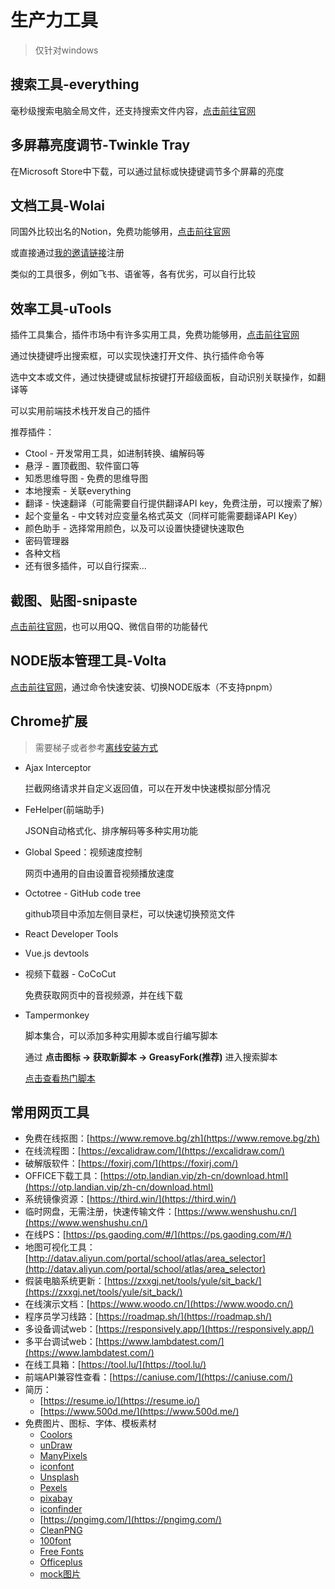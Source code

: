 # 生产力工具

> 仅针对windows

## 搜索工具-everything

毫秒级搜索电脑全局文件，还支持搜索文件内容，[点击前往官网](https://www.voidtools.com/zh-cn/)

## 多屏幕亮度调节-Twinkle Tray

在Microsoft Store中下载，可以通过鼠标或快捷键调节多个屏幕的亮度

## 文档工具-Wolai

同国外比较出名的Notion，免费功能够用，[点击前往官网](https://www.wolai.com/)

或直接通过[我的邀请链接](https://www.wolai.com/signup?invitation=366TKSP)注册

类似的工具很多，例如飞书、语雀等，各有优劣，可以自行比较

## 效率工具-uTools

插件工具集合，插件市场中有许多实用工具，免费功能够用，[点击前往官网](https://www.u.tools/)

通过快捷键呼出搜索框，可以实现快速打开文件、执行插件命令等

选中文本或文件，通过快捷键或鼠标按键打开超级面板，自动识别关联操作，如翻译等

可以实用前端技术栈开发自己的插件

推荐插件：

- Ctool - 开发常用工具，如进制转换、编解码等
- 悬浮 - 置顶截图、软件窗口等
- 知悉思维导图 - 免费的思维导图
- 本地搜索 - 关联everything
- 翻译 - 快速翻译（可能需要自行提供翻译API key，免费注册，可以搜索了解）
- 起个变量名 - 中文转对应变量名格式英文（同样可能需要翻译API Key）
- 颜色助手 - 选择常用颜色，以及可以设置快捷键快速取色
- 密码管理器
- 各种文档
- 还有很多插件，可以自行探索...

## 截图、贴图-snipaste

[点击前往官网](https://zh.snipaste.com/)，也可以用QQ、微信自带的功能替代

## NODE版本管理工具-Volta

[点击前往官网](https://docs.volta.sh/guide/getting-started)，通过命令快速安装、切换NODE版本（不支持pnpm）

## Chrome扩展

> 需要梯子或者参考[离线安装方式](https://zhuanlan.zhihu.com/p/80305764)

- Ajax Interceptor

    拦截网络请求并自定义返回值，可以在开发中快速模拟部分情况

- FeHelper(前端助手)

    JSON自动格式化、排序解码等多种实用功能

- Global Speed：视频速度控制

    网页中通用的自由设置音视频播放速度

- Octotree - GitHub code tree

    github项目中添加左侧目录栏，可以快速切换预览文件

- React Developer Tools

- Vue.js devtools

- 视频下载器 - CoCoCut

    免费获取网页中的音视频源，并在线下载

- Tampermonkey

    脚本集合，可以添加多种实用脚本或自行编写脚本

    通过 **点击图标 -> 获取新脚本 -> GreasyFork(推荐)** 进入搜索脚本
    
    [点击查看热门脚本](https://greasyfork.org/zh-CN/scripts?sort=total_installs)

## 常用网页工具

- 免费在线抠图：[https://www.remove.bg/zh](https://www.remove.bg/zh)
- 在线流程图：[https://excalidraw.com/](https://excalidraw.com/)
- 破解版软件：[https://foxirj.com/](https://foxirj.com/)
- OFFICE下载工具：[https://otp.landian.vip/zh-cn/download.html](https://otp.landian.vip/zh-cn/download.html)
- 系统镜像资源：[https://third.win/](https://third.win/)
- 临时网盘，无需注册，快速传输文件：[https://www.wenshushu.cn/](https://www.wenshushu.cn/)
- 在线PS：[https://ps.gaoding.com/#/](https://ps.gaoding.com/#/)
- 地图可视化工具：[http://datav.aliyun.com/portal/school/atlas/area_selector](http://datav.aliyun.com/portal/school/atlas/area_selector)
- 假装电脑系统更新：[https://zxxgj.net/tools/yule/sit_back/](https://zxxgj.net/tools/yule/sit_back/)
- 在线演示文档：[https://www.woodo.cn/](https://www.woodo.cn/)
- 程序员学习线路：[https://roadmap.sh/](https://roadmap.sh/)
- 多设备调试web：[https://responsively.app/](https://responsively.app/)
- 多平台调试web：[https://www.lambdatest.com/](https://www.lambdatest.com/)
- 在线工具箱：[https://tool.lu/](https://tool.lu/)
- 前端API兼容性查看：[https://caniuse.com/](https://caniuse.com/)
- 简历：
    - [https://resume.io/](https://resume.io/)
    - [https://www.500d.me/](https://www.500d.me/)
- 免费图片、图标、字体、模板素材
    - [Coolors](https://coolors.co/palettes/trending)
    - [unDraw](https://undraw.co/illustrations)
    - [ManyPixels](https://www.manypixels.co/gallery)
    - [iconfont](https://www.iconfont.cn/)
    - [Unsplash](https://unsplash.com/)
    - [Pexels](https://www.pexels.com/zh-cn/)
    - [pixabay](https://pixabay.com/)
    - [iconfinder](https://www.iconfinder.com/)
    - [https://pngimg.com/](https://pngimg.com/)
    - [CleanPNG](https://www.cleanpng.com/)
    - [100font](https://www.100font.com/)
    - [Free Fonts](https://www.fontspace.com/)
    - [Officeplus](https://www.officeplus.cn/)
    - [mock图片](https://dummyimage.com/200x200)

